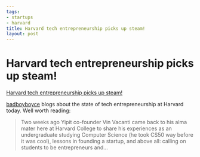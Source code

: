 ```yaml
--- 
tags: 
- startups
- harvard
title: Harvard tech entrepreneurship picks up steam!
layout: post
---
```

# Harvard tech entrepreneurship picks up steam!

[Harvard tech entrepreneurship picks up
steam!](http://innovationneversleeps.com/post/13314104172/atharvard)

[badboyboyce](http://innovationneversleeps.com/post/13314104172/atharvard)
blogs about the state of tech entrepreneurship at Harvard today. Well worth
reading:

> Two weeks ago Yipit co-founder Vin Vacanti came back to his alma mater here at Harvard College to share his experiences as an undergraduate studying Computer Science (he took CS50 way before it was cool), lessons in founding a startup, and above all: calling on students to be entrepreneurs and…

